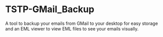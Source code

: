 # TSTP-GMail_Backup
 A tool to backup your emails from GMail to your desktop for easy storage and an EML viewer to view EML files to see your emails visually.
